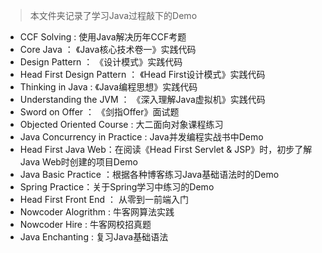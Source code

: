 > 本文件夹记录了学习Java过程敲下的Demo

- CCF Solving : 使用Java解决历年CCF考题
- Core Java ： 《Java核心技术卷一》实践代码
- Design Pattern ： 《设计模式》实践代码
- Head First Design Pattern ： 《Head First设计模式》实践代码
- Thinking in Java : 《Java编程思想》实践代码
- Understanding the JVM ： 《深入理解Java虚拟机》实践代码
- Sword on Offer ： 《剑指Offer》面试题
- Objected Oriented Course : 大二面向对象课程练习
- Java Concurrency in Practice : Java并发编程实战书中Demo
- Head First Java Web：在阅读《Head First Servlet & JSP》时，初步了解Java Web时创建的项目Demo
- Java Basic Practice ：根据各种博客练习Java基础语法时的Demo
- Spring Practice：关于Spring学习中练习的Demo
- Head First Front End ： 从零到一前端入门
- Nowcoder Alogrithm : 牛客网算法实践
- Nowcoder Hire : 牛客网校招真题
- Java Enchanting : 复习Java基础语法 

